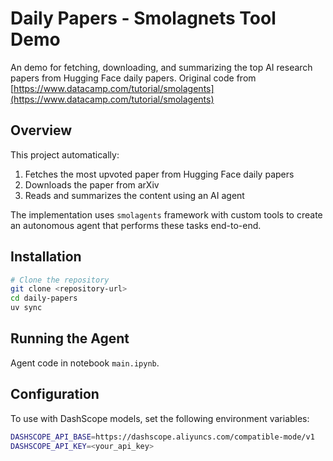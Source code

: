 # Daily Papers - Smolagnets Tool Demo

An demo for fetching, downloading, and summarizing the top AI research papers from Hugging Face daily papers. Original code from [https://www.datacamp.com/tutorial/smolagents](https://www.datacamp.com/tutorial/smolagents)

## Overview

This project automatically:
1. Fetches the most upvoted paper from Hugging Face daily papers
2. Downloads the paper from arXiv
3. Reads and summarizes the content using an AI agent

The implementation uses `smolagents` framework with custom tools to create an autonomous agent that performs these tasks end-to-end.

## Installation

```bash
# Clone the repository
git clone <repository-url>
cd daily-papers
uv sync
```

## Running the Agent

Agent code in notebook `main.ipynb`.

## Configuration

To use with DashScope models, set the following environment variables:

```bash
DASHSCOPE_API_BASE=https://dashscope.aliyuncs.com/compatible-mode/v1
DASHSCOPE_API_KEY=<your_api_key>
```
